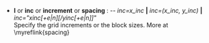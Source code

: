 - **I** or **inc** or **increment** or **spacing** : -- *inc=x_inc* **|** *inc=(x_inc, y_inc)* **|** *inc="xinc[+e|n][/yinc[+e|n]]"*\
   Specify the grid increments or the block sizes. More at \myreflink{spacing}